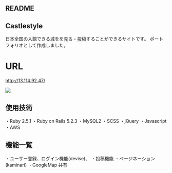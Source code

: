 ## README

 ## Castlestyle
日本全国の入館できる城をを見る・投稿することができるサイトです。  ポートフォリオとして作成しました。
# URL
<http://13.114.92.47/>

![](https://gyazo.com/2a1a23c249a4281f20703328a6427015)

## 使用技術

・Ruby 2.5.1
・Ruby on Rails 5.2.3
・MySQL2
・SCSS
・jQuery
・Javascript
・AWS

## 機能一覧

・ユーザー登録、ログイン機能(devise)、
・投稿機能
・ページネーション(kaminari)
・GoogleMap 共有


